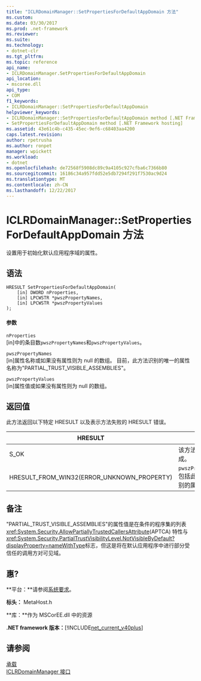 ```yaml
---
title: "ICLRDomainManager::SetPropertiesForDefaultAppDomain 方法"
ms.custom: 
ms.date: 03/30/2017
ms.prod: .net-framework
ms.reviewer: 
ms.suite: 
ms.technology:
- dotnet-clr
ms.tgt_pltfrm: 
ms.topic: reference
api_name:
- ICLRDomainManager.SetPropertiesForDefaultAppDomain
api_location:
- mscoree.dll
api_type:
- COM
f1_keywords:
- ICLRDomainManager::SetPropertiesForDefaultAppDomain
helpviewer_keywords:
- ICLRDomainManager::SetPropertiesForDefaultAppDomain method [.NET Framework hosting]
- SetPropertiesForDefaultAppDomain method [.NET Framework hosting]
ms.assetid: 43e61c4b-c435-45ec-9ef6-c68403aa4200
caps.latest.revision: 
author: rpetrusha
ms.author: ronpet
manager: wpickett
ms.workload:
- dotnet
ms.openlocfilehash: de72568f5908dc89c9a4105c927cfba6c7366b80
ms.sourcegitcommit: 16186c34a957fdd52e5db7294f291f7530ac9d24
ms.translationtype: MT
ms.contentlocale: zh-CN
ms.lasthandoff: 12/22/2017
---
```

# <a name="iclrdomainmanagersetpropertiesfordefaultappdomain-method"></a>ICLRDomainManager::SetPropertiesForDefaultAppDomain 方法
设置用于初始化默认应用程序域的属性。  
  
## <a name="syntax"></a>语法  
  
```  
HRESULT SetPropertiesForDefaultAppDomain(  
    [in] DWORD nProperties,  
    [in] LPCWSTR *pwszPropertyNames,  
    [in] LPCWSTR *pwszPropertyValues  
);  
```  
  
#### <a name="parameters"></a>参数  
 `nProperties`  
 [in]中的条目数`pwszPropertyNames`和`pwszPropertyValues`。  
  
 `pwszPropertyNames`  
 [in]属性名称或如果没有属性则为 null 的数组。 目前，此方法识别的唯一的属性名称为"PARTIAL_TRUST_VISIBLE_ASSEMBLIES"。  
  
 `pwszPropertyValues`  
 [in]属性值或如果没有属性则为 null 的数组。  
  
## <a name="return-value"></a>返回值  
 此方法返回以下特定 HRESULT 以及表示方法失败的 HRESULT 错误。  
  
|HRESULT|描述|  
|-------------|-----------------|  
|S_OK|该方法已成功完成。|  
|HRESULT_FROM_WIN32(ERROR_UNKNOWN_PROPERTY)|`pwszPropertyNames`包括此方法无法识别的属性名称。|  
  
## <a name="remarks"></a>备注  
 "PARTIAL_TRUST_VISIBLE_ASSEMBLIES"的属性值是在条件的程序集的列表<xref:System.Security.AllowPartiallyTrustedCallersAttribute>(APTCA) 特性与<xref:System.Security.PartialTrustVisibilityLevel.NotVisibleByDefault?displayProperty=nameWithType>标志，但这是将在默认应用程序中进行部分受信任的调用方对可见域。  
  
## <a name="requirements"></a>惠?  
 **平台：**请参阅[系统要求](../../../../docs/framework/get-started/system-requirements.md)。  
  
 **标头：** MetaHost.h  
  
 **库：**作为 MSCorEE.dll 中的资源  
  
 **.NET framework 版本：**[!INCLUDE[net_current_v40plus](../../../../includes/net-current-v40plus-md.md)]  
  
## <a name="see-also"></a>请参阅  
 [承载](../../../../docs/framework/unmanaged-api/hosting/index.md)  
 [ICLRDomainManager 接口](../../../../docs/framework/unmanaged-api/hosting/iclrdomainmanager-interface.md)
